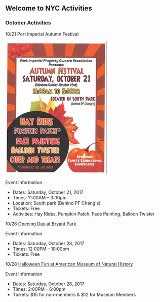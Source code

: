 ## Welcome to NYC Activities

### October Activities

10/21 Port Imperial Autumn Festival

<img src="Images/Fall-Festival.png" class="inline"/>

Event Information
- Dates: Saturday, October 21, 2017
- Times: 11:00AM – 3:00pm
- Location: South park (Behind PF Chang's)
- Tickets: Free
- Activities:  Hay Rides, Pumpkin Patch, Face Painting, Balloon Twister

10/28 [Opening Day at Bryant Park](http://bryantpark.org/amenities/bank-of-america-winter-village-at-bryant-park) 

Event Information
- Dates: Saturday, October 28, 2017
- Times: 12:00PM – 10:00pm
- Tickets: Free

10/28 [Halloween Fun at American Museum of Natural History](https://www.amnh.org/calendar/halloween-celebration) 

Event Information
- Dates: Saturday, October 28, 2017
- Times: 2:00PM – 6:00pm
- Tickets: $15 for non-members & $12 for Museum Members
